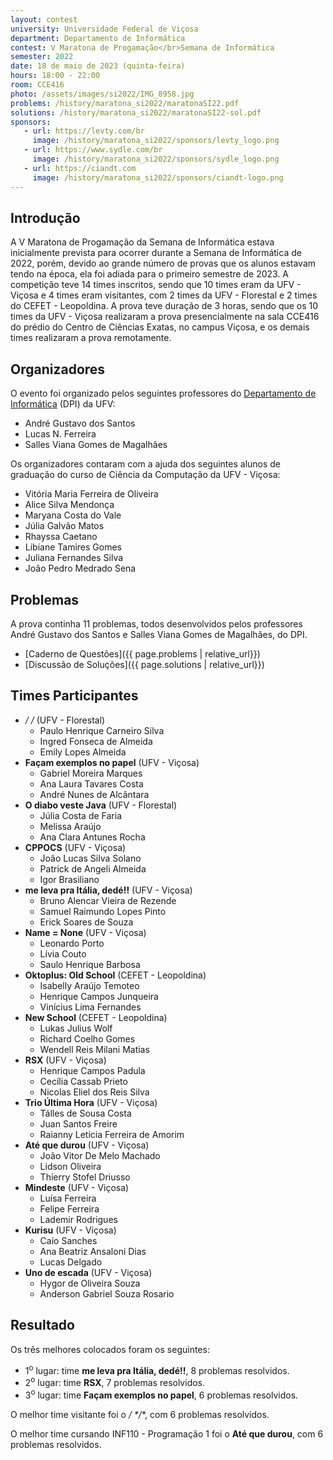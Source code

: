 ```yaml
---
layout: contest
university: Universidade Federal de Viçosa
department: Departamento de Informática
contest: V Maratona de Progamação</br>Semana de Informática
semester: 2022
date: 18 de maio de 2023 (quinta-feira)
hours: 18:00 - 22:00
room: CCE416
photo: /assets/images/si2022/IMG_8958.jpg
problems: /history/maratona_si2022/maratonaSI22.pdf
solutions: /history/maratona_si2022/maratonaSI22-sol.pdf
sponsors:
   - url: https://levty.com/br
     image: /history/maratona_si2022/sponsors/levty_logo.png
   - url: https://www.sydle.com/br
     image: /history/maratona_si2022/sponsors/sydle_logo.png
   - url: https://ciandt.com
     image: /history/maratona_si2022/sponsors/ciandt-logo.png
---
```


## **Introdução**

A V Maratona de Progamação da Semana de Informática estava inicialmente prevista para ocorrer durante a Semana de Informática de 2022, porém, devido ao grande número de provas que os alunos estavam tendo na época, ela foi adiada para o primeiro semestre de 2023. A competição teve 14 times inscritos, sendo que 10 times eram da UFV - Viçosa e 4 times eram visitantes, com 2 times da UFV - Florestal e 2 times do CEFET - Leopoldina. A prova teve duração de 3 horas, sendo que os 10 times da UFV - Viçosa realizaram a prova presencialmente na sala CCE416 do prédio do Centro de Ciências Exatas, no campus Viçosa, e os demais times realizaram a prova remotamente.  

## **Organizadores**

O evento foi organizado pelos seguintes professores do [Departamento de Informática](https://www2.dpi.ufv.br/) (DPI) da UFV:

- André Gustavo dos Santos
- Lucas N. Ferreira
- Salles Viana Gomes de Magalhães

Os organizadores contaram com a ajuda dos seguintes alunos de graduação do curso de Ciência da Computação da UFV - Viçosa:

- Vitória Maria Ferreira de Oliveira
- Alice Silva Mendonça
- Maryana Costa do Vale
- Júlia Galvão Matos
- Rhayssa Caetano
- Libiane Tamires Gomes
- Juliana Fernandes Silva
- João Pedro Medrado Sena

## **Problemas**

A prova continha 11 problemas, todos desenvolvidos pelos professores André Gustavo dos Santos e Salles Viana Gomes de Magalhães, do DPI. 

- [Caderno de Questões]({{ page.problems | relative_url}})
- [Discussão de Soluções]({{ page.solutions | relative_url}})

## **Times Participantes**

- **/* */** (UFV - Florestal)
   - Paulo Henrique Carneiro Silva 	
   - Ingred Fonseca de Almeida
   - Emily Lopes Almeida
- **Façam exemplos no papel** (UFV - Viçosa)
   - Gabriel Moreira Marques	
   - Ana Laura Tavares Costa
   - André Nunes de Alcântara
- **O diabo veste Java** (UFV - Florestal)
   - Júlia Costa de Faria		
   - Melissa Araújo
   - Ana Clara Antunes Rocha
- **CPPOCS** (UFV - Viçosa)
   - João Lucas Silva Solano 		
   - Patrick de Angeli Almeida
   - Igor Brasiliano
- **me leva pra Itália, dedé!!** (UFV - Viçosa)
   - Bruno Alencar Vieira de Rezende
   - Samuel Raimundo Lopes Pinto
   - Erick Soares de Souza
- **Name = None** (UFV - Viçosa)
   - Leonardo Porto	
   - Lívia Couto
   - Saulo Henrique Barbosa
- **Oktoplus: Old School** (CEFET - Leopoldina)
   - Isabelly Araújo Temoteo		
   - Henrique Campos Junqueira
   - Vinícius Lima Fernandes
- **New School** (CEFET - Leopoldina)
   - Lukas Julius Wolf		
   - Richard Coelho Gomes
   - Wendell Reis Milani Matias
- **RSX** (UFV - Viçosa)
   - Henrique Campos Padula		
   - Cecília Cassab Prieto
   - Nicolas Eliel dos Reis Silva
- **Trio Última Hora** (UFV - Viçosa)
   - Tálles de Sousa Costa	
   - Juan Santos Freire	
   - Raianny Leticia Ferreira de Amorim
- **Até que durou** (UFV - Viçosa)
   - João Vitor De Melo Machado	
   - Lidson Oliveira	
   - Thierry Stofel Driusso
- **Mindeste** (UFV - Viçosa)
   - Luísa Ferreira 	 	
   - Felipe Ferreira
   - Lademir Rodrigues 
- **Kurisu** (UFV - Viçosa)
   - Caio Sanches 	 	
   - Ana Beatriz Ansaloni Dias
   - Lucas Delgado
- **Uno de escada** (UFV - Viçosa)
   - Hygor de Oliveira Souza	
   - Anderson Gabriel Souza Rosario 

## **Resultado**

Os três melhores colocados foram os seguintes:
- 1<sup>o</sup>  lugar: time **me leva pra Itália, dedé!!**, 8 problemas resolvidos.
- 2<sup>o</sup>  lugar: time **RSX**, 7 problemas resolvidos.
- 3<sup>o</sup>  lugar: time **Façam exemplos no papel**, 6 problemas resolvidos.

O melhor time visitante foi o **/* */**, com 6 problemas resolvidos.

O melhor time cursando INF110 - Programação 1 foi o **Até que durou**, com 6 problemas resolvidos.